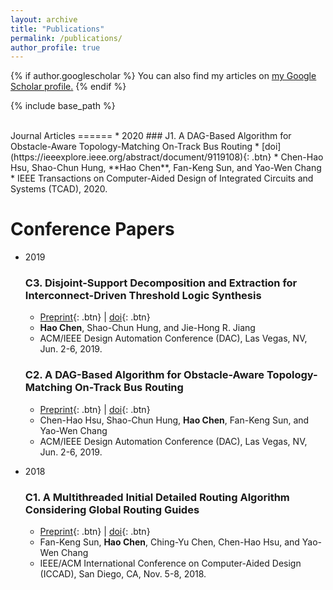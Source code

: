 ```yaml
---
layout: archive
title: "Publications"
permalink: /publications/
author_profile: true
---
```


{% if author.googlescholar %}
  You can also find my articles on <u><a href="{{author.googlescholar}}">my Google Scholar profile</a>.</u>
{% endif %}

{% include base_path %}

<!---
{% for post in site.publications reversed %}
  {% include archive-single.html %}
{% endfor %}
-->

<br>
Journal Articles
======
* 2020
  ### J1. A DAG-Based Algorithm for Obstacle-Aware Topology-Matching On-Track Bus Routing
     * [doi](https://ieeexplore.ieee.org/abstract/document/9119108){: .btn}
     * Chen-Hao Hsu, Shao-Chun Hung, **Hao Chen**, Fan-Keng Sun, and Yao-Wen Chang
     * IEEE Transactions on Computer-Aided Design of Integrated Circuits and Systems (TCAD), 2020.

Conference Papers
======

* 2019

  ### C3. Disjoint-Support Decomposition and Extraction for Interconnect-Driven Threshold Logic Synthesis
     * [Preprint](/files/dac19_thre_Chen.pdf){: .btn} \| [doi](https://doi.org/10.1145/3316781.3317801){: .btn}
     * **Hao Chen**, Shao-Chun Hung, and Jie-Hong R. Jiang
     * ACM/IEEE Design Automation Conference (DAC), Las Vegas, NV, Jun. 2-6, 2019.
  
  ### C2. A DAG-Based Algorithm for Obstacle-Aware Topology-Matching On-Track Bus Routing
     * [Preprint](/files/dac19_bus_Hsu.pdf){: .btn} \| [doi](https://doi.org/10.1145/3316781.3317740){: .btn}
     * Chen-Hao Hsu, Shao-Chun Hung, **Hao Chen**, Fan-Keng Sun, and Yao-Wen Chang
     * ACM/IEEE Design Automation Conference (DAC), Las Vegas, NV, Jun. 2-6, 2019.

* 2018
  
  ### C1. A Multithreaded Initial Detailed Routing Algorithm Considering Global Routing Guides
     * [Preprint](/files/iccad18_dr_Sun.pdf){: .btn} \| [doi](https://doi.org/10.1145/3240765.3240777){: .btn}
     * Fan-Keng Sun, **Hao Chen**, Ching-Yu Chen, Chen-Hao Hsu, and Yao-Wen Chang
     * IEEE/ACM International Conference on Computer-Aided Design (ICCAD), San Diego, CA, Nov. 5-8, 2018.
